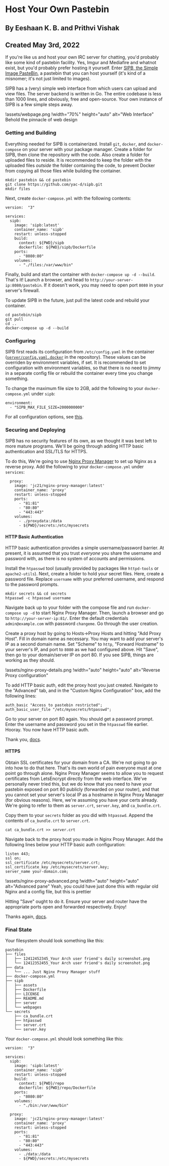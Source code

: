 # Host Your Own Pastebin
## By Eeshaan K. B. and Prithvi Vishak
## Created May 3rd, 2022

If you're like us and host your own IRC server for chatting, you'd probably like some kind of pastebin facility. Yes, Imgur and Mediafire and whatnot exist, but you'd probably prefer hosting it yourself.
Enter [SIPB, the Simple Image PasteBin](https://github.com/yac-d/sipb), a pastebin that you can host yourself (it's kind of a misnomer; it's not just limited to images).

SIPB has a (very) simple web interface from which users can upload and view files. The server backend is written in Go. The entire codebase is less than 1000 lines, and obviously, free and open-source.
Your own instance of SIPB is a few simple steps away.

!assets/webpage.png
!width="70%" height="auto" alt="Web Interface"
Behold the pinnacle of web design

### Getting and Building

Everything needed for SIPB is containerized.
Install `git`, `docker`, and `docker-compose` on your server with your package manager. Create a folder for SIPB, then clone the repository with the code. Also create a folder for uploaded files to reside.
It is recommended to keep the folder with the uploaded files _outside_ the folder containing the code, to prevent Docker from copying all those files while building the container.

```
mkdir pastebin && cd pastebin
git clone https://github.com/yac-d/sipb.git
mkdir files
```

Next, create `docker-compose.yml` with the following contents:

```
version:  "3"

services:
  sipb:
    image: 'sipb:latest'
    container_name: 'sipb'
    restart: unless-stopped
    build:
      context: ${PWD}/sipb
      dockerfile: ${PWD}/sipb/Dockerfile
    ports:
      - "8080:80"
    volumes:
      - "./files:/var/www/bin"
```

Finally, build and start the container with `docker-compose up -d --build`. That's it! Launch a browser, and head to `http://your-server-ip:8080/pastebin`.
If it doesn't work, you may need to open port `8080` in your server's firewall.

To update SIPB in the future, just pull the latest code and rebuild your container.

```
cd pastebin/sipb
git pull
cd ..
docker-compose up -d --build
```

### Configuring

SIPB first reads its configuration from `/etc/config.yaml` in the container ([`server/config.yaml.docker`](https://github.com/yac-d/sipb/blob/main/server/config.yaml.docker) in the repository).
These values can be overriden by environment variables, if set. It is recommended to set configuration with environment variables, so that there is no need to jimmy in a separate config file or rebuild the container every time you change something.

To change the maximum file size to 2GB, add the following to your `docker-compose.yml` under `sipb`:

```
environment:
  - "SIPB_MAX_FILE_SIZE=2000000000"
```

For all configuration options, see [this](https://github.com/yac-d/sipb/tree/main/server#configuration).

### Securing and Deploying

SIPB has no security features of its own, as we thought it was best left to more mature programs.
We'll be going through adding HTTP basic authentication and SSL/TLS for HTTPS.

To do this, We're going to use [Nginx Proxy Manager](https://nginxproxymanager.com/) to set up Nginx as a reverse proxy.
Add the following to your `docker-compose.yml` under `services`:

```
  proxy:
    image: 'jc21/nginx-proxy-manager:latest'
    container_name: 'proxy'
    restart: unless-stopped
    ports:
      - "81:81"
      - "80:80"
      - "443:443"
    volumes:
      - ./proxydata:/data
      - ${PWD}/secrets:/etc/mysecrets
```

#### HTTP Basic Authentication

HTTP basic authentication provides a simple username/password barrier.
At present, it is assumed that you trust _everyone_ you share the username and password with, as there is no system of accounts and permissions.

Install the `htpasswd` tool (usually provided by packages like `httpd-tools` or `apache2-utils`). Next, create a folder to hold your secret files. Here, create a password file.
Replace `username` with your preferred username, and respond to the password prompts.

```
mkdir secrets && cd secrets
htpasswd -c htpasswd username
```

Navigate back up to your folder with the compose file and run `docker-compose up -d` to start Nginx Proxy Manager.
Then, launch a browser and go to `http://your-server-ip:81/`. Enter the default credentials `admin@example.com` with password `changeme`. Go through the user creation.

Create a proxy host by going to Hosts->Proxy Hosts and hitting "Add Proxy Host".
Fill in domain name as necessary. You may want to add your server's IP as a second domain name. Set "Scheme" to `http`, "Forward Hostname" to your server's IP, and port to `8080` as we had configured above.
Hit "Save", then go to your domain/server IP on port 80. If you see SIPB, things are working as they should.

!assets/nginx-proxy-details.png
!width="auto" height="auto" alt="Reverse Proxy configuration"

To add HTTP basic auth, edit the proxy host you just created. Navigate to the "Advanced" tab, and in the "Custom Nginx Configuration" box, add the following lines:

```
auth_basic "Access to pastebin restricted";
auth_basic_user_file "/etc/mysecrets/htpasswd";
```

Go to your server on port 80 again. You should get a password prompt. Enter the username and password you set in the `htpasswd` file earlier. Hooray. You now have HTTP basic auth.

Thank you, [docs](https://docs.nginx.com/nginx/admin-guide/security-controls/configuring-http-basic-authentication/).

#### HTTPS

Obtain SSL certificates for your domain from a CA. We're not going to go into how to do that here. That's its own world of pain everyone must at one point go through alone.
Nginx Proxy Manager seems to allow you to request certificates from LetsEncrypt directly from the web interface.
We've personally never tried this, but we do know that you need to have your pastebin exposed on port 80 publicly (forwarded on your router), and that you cannot set your server's local IP as a hostname in Nginx Proxy Manager (for obvious reasons). 
Here, we're assuming you have your certs already. We're going to refer to them as `server.crt`, `server.key`, and `ca_bundle.crt`.

Copy them to your `secrets` folder as you did with `htpasswd`. Append the contents of `ca_bundle.crt` to `server.crt`.

```
cat ca_bundle.crt >> server.crt
```

Navigate back to the proxy host you made in Nginx Proxy Manager. Add the following lines below your HTTP basic auth configuration:

```
listen 443;
ssl on;
ssl_certificate /etc/mysecrets/server.crt;
ssl_certificate_key /etc/mysecrets/server.key;
server_name your-domain.com;
```

!assets/nginx-proxy-advanced.png
!width="auto" height="auto" alt="Advanced pane"
Yeah, you could have just done this with regular old Nginx and a config file, but this is prettier

Hitting "Save" ought to do it. Ensure your server and router have the appropriate ports open and forwarded respectively. Enjoy!

Thanks again, [docs](https://docs.nginx.com/nginx/admin-guide/security-controls/terminating-ssl-http/).

### Final State

Your filesystem should look something like this:

```
pastebin
├── files
│   ├── 12412452345_Your Arch user friend's daily screenshot.png
│   └── 12412352455_Your Arch user friend's daily screenshot.png
├── data
│   └── ... Just Nginx Proxy Manager stuff
├── docker-compose.yml
├── sipb
│   ├── assets
│   ├── Dockerfile
│   ├── LICENSE
│   ├── README.md
│   ├── server
│   └── webpages
└── secrets
    ├── ca_bundle.crt
    ├── htpasswd
    ├── server.crt
    └── server.key
```

Your `docker-compose.yml` should look something like this:

```
version:  "3"

services:
  sipb:
    image: 'sipb:latest'
    container_name: 'sipb'
    restart: unless-stopped
    build:
      context: ${PWD}/repo
      dockerfile: ${PWD}/repo/Dockerfile
    ports:
      - "8080:80"
    volumes:
      - "./bin:/var/www/bin"

  proxy:
    image: 'jc21/nginx-proxy-manager:latest'
    container_name: 'proxy'
    restart: unless-stopped
    ports:
      - "81:81"
      - "80:80"
      - "443:443"
    volumes:
      - ./data:/data
      - ${PWD}/secrets:/etc/mysecrets
```

